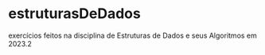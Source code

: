 # estruturasDeDados
exercícios feitos na disciplina de Estruturas de Dados e seus Algoritmos em 2023.2

